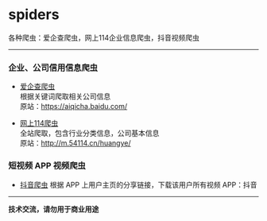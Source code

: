 # spiders
各种爬虫：爱企查爬虫，网上114企业信息爬虫，抖音视频爬虫
___

### 企业、公司信用信息爬虫

- [爱企查爬虫](https://github.com/datugou/spiders/blob/main/aiqicha)  
根据关键词爬取相关公司信息  
原站：https://aiqicha.baidu.com/

- [网上114爬虫](https://github.com/datugou/spiders/tree/main/54114)  
全站爬取，包含行业分类信息，公司基本信息  
原站：http://m.54114.cn/huangye/

### 短视频 APP 视频爬虫

- [抖音爬虫](https://github.com/datugou/spiders/tree/main/douyin)
根据 APP 上用户主页的分享链接，下载该用户所有视频
APP：抖音


___
**技术交流，请勿用于商业用途**
